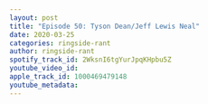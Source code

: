 ```yaml
---
layout: post
title: "Episode 50: Tyson Dean/Jeff Lewis Neal"
date: 2020-03-25
categories: ringside-rant
author: ringside-rant
spotify_track_id: 2WksnI6tgYurJpqKHpbu5Z
youtube_video_id: 
apple_track_id: 1000469479148
youtube_metadata: 
---
```

